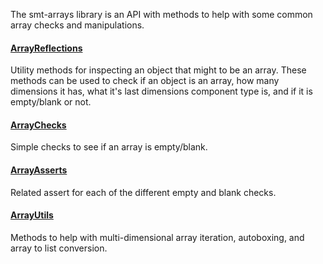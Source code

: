 The smt-arrays library is an API with methods to help with some common array checks and manipulations.

#### [ArrayReflections](ArrayReflections.html)

Utility methods for inspecting an object that might to be an array. These methods can be used to check if an object is
an array, how many dimensions it has, what it's last dimensions component type is, and if it is empty/blank or not.

#### [ArrayChecks](ArrayChecks.html)

Simple checks to see if an array is empty/blank.

#### [ArrayAsserts](ArrayAsserts.html)

Related assert for each of the different empty and blank checks.

#### [ArrayUtils](ArrayUtils.html)

Methods to help with multi-dimensional array iteration, autoboxing, and array to list conversion.